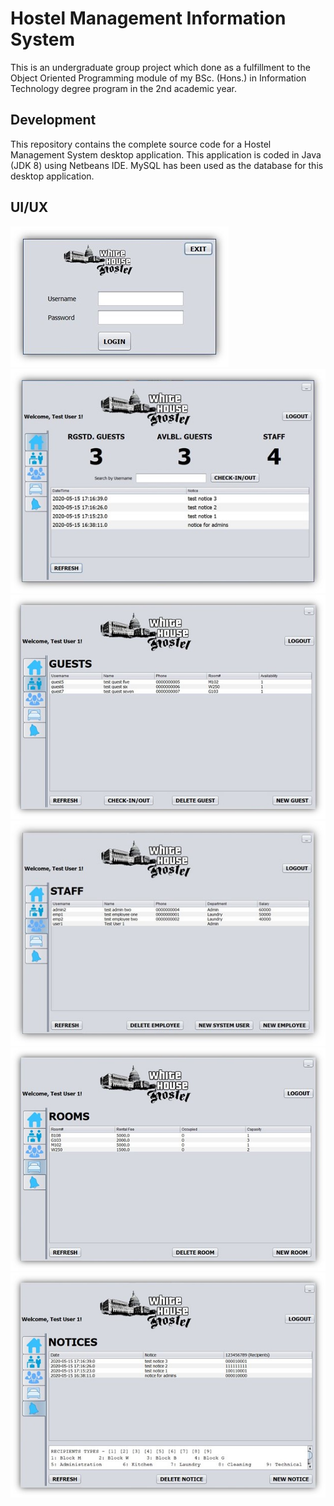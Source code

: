 # Hostel Management Information System

This is an undergraduate group project which done as a fulfillment to the Object Oriented Programming module of my BSc. (Hons.) in Information Technology degree program in the 2nd academic year.

## Development

This repository contains the complete source code for a Hostel Management System desktop application. This application is coded in Java (JDK 8) using Netbeans IDE. MySQL has been used as the database for this desktop application.

## UI/UX

![Login](Docs\Login.jpg)
![Home](Docs\Home.jpg)
![Guests](Docs\Guests.jpg)
![Staff](Docs\Staff.jpg)
![Rooms](Docs\Rooms.jpg)
![Notices](Docs\Notices.jpg)
